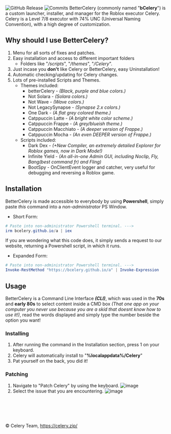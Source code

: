 ![GitHub Release](https://img.shields.io/github/v/release/bCelery/bCelery.github.io?style=for-the-badge) ![Commits](https://img.shields.io/github/commit-activity/w/bCelery/bCelery.github.io/main?style=for-the-badge&color=b54e00)
BetterCelery (commonly named "**bCelery**") is a custom launcher, installer, and manager for the Roblox executor Celery. Celery is a Level 7/8 executor with 74% UNC (Universal Naming Convention), with a high degree of customization.

## Why should I use BetterCelery?
1. Menu for all sorts of fixes and patches.
2. Easy installation and access to different important folders
    - Folders like "*/scripts*", "*/themes*", "*/Celery*".
3. Just incase you **don't** like Celery or BetterCelery, easy Uninstallation!
4. Automatic checking/updating for Celery changes.
5. Lots of pre-installed Scripts and Themes.
    - Themes included:
        - betterCelery - *(Black, purple and blue colors.)*
        - Not Solara - *(Solara colors.)*
        - Not Wave - *(Wave colors.)*
        - Not LegacySynapse - *(Synapse 2.x colors.)*
        - One Dark - *(A flat grey colored theme.)*
        - Catppuccin Latte - *(A bright white color scheme.)*
        - Catppuccin Frappe - *(A grey/blueish theme.)*
        - Catppuccin Macchiato - *(A deeper version of Frappe.)*
        - Catppuccin Mocha - *(An even DEEPER version of Frappe.)*
    - Scripts included:
        - Dark Dex - *(+New Compiler, an extremely detailed Explorer for Roblox games, now in Dark Mode!)*
        - Infinite Yield - *(An all-in-one Admin GUI, including Noclip, Fly, Bang(best command fr) and Fling)*
        - BootSpy - OnClientEvent logger and catcher, very useful for debugging and reversing a Roblox game.

## Installation
BetterCelery is made accessible to everybody by using **Powershell**, simply paste *this* command into a *non-administrator* PS Window.
- Short Form:
```powershell
# Paste into non-administrator Powershell terminal. --->
irm bcelery.github.io/a | iex
```
If you are wondering what this code does, it simply sends a request to our website, returning a Powershell script, in which it runs.
- Expanded Form:
```powershell
# Paste into non-administrator Powershell terminal. --->
Invoke-RestMethod "https://bcelery.github.io/a" | Invoke-Expression
```

## Usage
BetterCelery is a Command Line Interface ***(CLI)***, which was used in the **70s** and **early 80s** to select content inside a CMD box *(That one app on your computer you never use because you are a skid that doesnt know how to use it!)*, read the words displayed and simply type the number beside the option you want!
### Installing
1. After running the command in the Installation section, press 1 on your keyboard.
2. Celery will automatically install to "**%localappdata%/Celery**"
3. Pat yourself on the back, you did it!

### Patching
1. Navigate to "Patch Celery" by using the keyboard.
![image](https://github.com/user-attachments/assets/dccc4d15-3c37-412a-8f5c-a9904afa03e3)
2. Select the issue that you are encountering.
![image](https://github.com/user-attachments/assets/761681db-8b1a-4222-b31c-bdb7fc3b0628)

# &nbsp;
© Celery Team, https://celery.zip/
